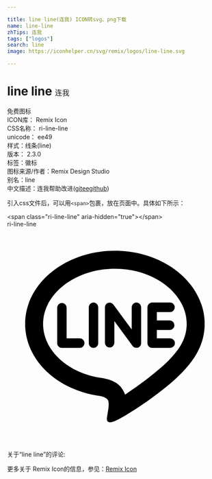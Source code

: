 ```yaml
---

title: line line(连我) ICON转svg、png下载
name: line-line
zhTips: 连我
tags: ["logos"]
search: line
image: https://iconhelper.cn/svg/remix/logos/line-line.svg

---
```


# line line  <small style="font-size: 60%;font-weight: 100">连我</small>


<div class="detail-page">
<p>
<span><span class="badge-success badge">免费图标</span> </span>
<br/>
<span>
ICON库：
<span class="badge-secondary badge">Remix Icon</span> 
</span>
<br/>
<span>
CSS名称：
<span class="badge-secondary badge">ri-line-line</span> 
</span>
<br/>
<span>
unicode：
<span class="badge-secondary badge">ee49</span> 
<copy-btn content='ee49' btn-title=""></copy-btn>
<copy-btn :content='String.fromCodePoint(parseInt("ee49", 16))' btn-title="复制U"></copy-btn>
</span><br/><span>样式：<span class="badge-light badge">线条(line)</span></span>
<br/>
<span>
版本：
<span class="badge-secondary badge">2.3.0</span> 
</span><br/><span>标签：<span class="badge-light badge"><router-link to="/tags/logos.html">徽标</router-link></span></span>
<br/>
<span>图标来源/作者：<span class="badge-light badge">Remix Design Studio</span></span> 
<br/>
<span>别名：<span class="badge-light badge">line</span></span><br/><span class="zh-detail">中文描述：<span class="badge-primary badge">连我</span><span class="help-link"><span>帮助改进</span>(<a href="https://gitee.com/liuwave/icon-helper/edit/master/json/remix/logos/line-line.json" target="_blank" rel="noopener noreferrer">gitee</a><a href="https://github.com/liuwave/icon-helper/edit/master/json/remix/logos/line-line.json" target="_blank" rel="noopener noreferrer">github</a></span>)</span><br/>
</p>
</div>
<div class="alert alert-dark">
  <i class="ri-line-line ri-xs"></i>
  <i class="ri-line-line ri-sm"></i>
  <i class="ri-line-line ri-lg"></i>
  <i class="ri-line-line ri-2x"></i>
  <i class="ri-line-line ri-3x"></i>
  <i class="ri-line-line ri-5x"></i>
  <i class="ri-line-line ri-7x"></i>
</div>
<div>
  <p>引入css文件后，可以用<code>&lt;span&gt;</code>包裹，放在页面中。具体如下所示：    
  </p>
  <div class="alert alert-primary" style="font-size: 14px">
    &lt;span class="ri-line-line" aria-hidden="true"&gt;&lt;/span&gt;
    <copy-btn content='<span class="ri-line-line" aria-hidden="true"></span>'></copy-btn>
  </div>
  <div class="alert alert-secondary">
    <i class="ri-line-line"
    style="font-size: 24px"
    aria-hidden="true"></i> ri-line-line
    <copy-btn content="ri-line-line" btn-title="复制图标名称"></copy-btn>
  </div>
</div>
<div id="svg" class="svg-wrap">
<svg xmlns="http://www.w3.org/2000/svg" viewBox="0 0 24 24">
    <g>
        <path fill="none" d="M0 0h24v24H0z"/>
        <path fill-rule="nonzero" d="M22 10.69c0 1.787-.687 3.4-2.123 4.974-2.1 2.414-6.788 5.363-7.864 5.812-1.074.451-.911-.287-.874-.537l.137-.85c.034-.262.068-.65-.032-.9-.112-.277-.556-.424-.881-.492C5.558 18.059 2 14.7 2 10.69c0-4.475 4.487-8.118 10-8.118 5.512 0 10 3.643 10 8.118zm-3.6 3.625c1.113-1.22 1.6-2.361 1.6-3.625 0-3.268-3.51-6.118-8-6.118s-8 2.85-8 6.118c0 2.905 2.728 5.507 6.626 6.024l.147.026c1.078.226 1.884.614 2.329 1.708l.036.096c1.806-1.176 4.174-2.98 5.261-4.229zm-.262-4a.526.526 0 0 1 0 1.05h-1.463v.938h1.462a.525.525 0 1 1 0 1.049H16.15a.526.526 0 0 1-.522-.524V8.852c0-.287.235-.525.525-.525h1.988a.525.525 0 0 1-.003 1.05h-1.462v.938h1.462zm-3.213 2.513a.524.524 0 0 1-.526.522.515.515 0 0 1-.425-.208l-2.036-2.764v2.45a.525.525 0 0 1-1.047 0V8.852a.522.522 0 0 1 .52-.523c.162 0 .312.086.412.211l2.052 2.775V8.852c0-.287.235-.525.525-.525.287 0 .525.238.525.525v3.976zm-4.784 0a.527.527 0 0 1-.526.524.526.526 0 0 1-.523-.524V8.852c0-.287.236-.525.525-.525.289 0 .524.238.524.525v3.976zm-2.055.524H6.097a.528.528 0 0 1-.525-.524V8.852a.527.527 0 0 1 1.05 0v3.45h1.464a.525.525 0 0 1 0 1.05z"/>
    </g>
</svg>

</div>
<detail full-name='ri-line-line'></detail>  
<div>
<p>关于“line line”的评论:</p>
</div>
<Vssue title="关于“line line”的评论" ></Vssue>    
<div><p>更多关于  Remix Icon的信息，参见：<a target="_blank" href="https://iconhelper.cn/remix.html">Remix Icon</a>
</p></div>
